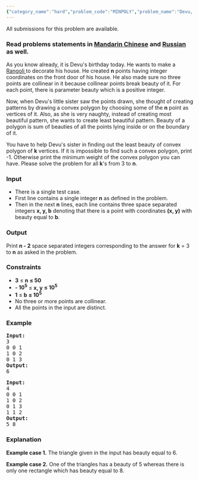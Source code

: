 ```yaml
---
{"category_name":"hard","problem_code":"MINPOLY","problem_name":"Devu, his sister and Rangoli","languages_supported":{"0":"ADA","1":"ASM","2":"BASH","3":"BF","4":"C","5":"C99 strict","6":"CAML","7":"CLOJ","8":"CLPS","9":"CPP 4.3.2","10":"CPP 4.9.2","11":"CPP14","12":"CS2","13":"D","14":"ERL","15":"FORT","16":"FS","17":"GO","18":"HASK","19":"ICK","20":"ICON","21":"JAVA","22":"JS","23":"LISP clisp","24":"LISP sbcl","25":"LUA","26":"NEM","27":"NICE","28":"NODEJS","29":"PAS fpc","30":"PAS gpc","31":"PERL","32":"PERL6","33":"PHP","34":"PIKE","35":"PRLG","36":"PYPY","37":"PYTH","38":"PYTH 3.4","39":"RUBY","40":"SCALA","41":"SCM chicken","42":"SCM guile","43":"SCM qobi","44":"ST","45":"TCL","46":"TEXT","47":"WSPC"},"max_timelimit":5,"source_sizelimit":50000,"problem_author":"admin2","problem_tester":null,"date_added":"21-05-2015","tags":{"0":"admin2","1":"cook58","2":"geometry","3":"hard"},"editorial_url":"http://discuss.codechef.com/problems/MINPOLY","time":{"view_start_date":1432492200,"submit_start_date":1432492200,"visible_start_date":1432492200,"end_date":1735669800},"layout":"problem"}
---
```

<span class="solution-visible-txt">All submissions for this problem are available.</span><h3> Read problems statements in <a target="_blank" href="http://www.codechef.com/download/translated/COOK58/mandarin/MINPOLY.pdf">Mandarin Chinese</a> and <a target="_blank" href="http://www.codechef.com/download/translated/COOK58/russian/MINPOLY.pdf">Russian</a> as well.</h3>



<p>
As you know already, it is Devu's birthday today. He wants to make a <a href="http://en.wikipedia.org/wiki/Rangoli"> Rangoli </a> to decorate his house. He created <b>n</b> points having integer coordinates on the front door of his house. He also made sure no three points are collinear in it because collinear points break beauty of it. For each point, there is parameter beauty which is a positive integer. 
</p>

<p>
Now, when Devu's little sister saw the points drawn, she thought of creating patterns by drawing a convex polygon by choosing some of the <b>n</b> point as vertices of it. Also, as she is very naughty, instead of creating most beautiful pattern, she wants to create least beautiful pattern. Beauty of a polygon is sum of beauties of all the points lying inside or on the boundary of it.
</p>

<p>
You have to help Devu's sister in finding out the least beauty of convex polygon of <b>k</b> vertices. If it is impossible to find such a convex polygon, print -1. Otherwise print the minimum weight of the convex polygon you can have. Please solve the problem for all <b>k</b>'s from 3 to <b>n</b>.
</p>

<h3>Input</h3>
<ul>
<li>There is a single test case.</li>
<li>First line contains a single integer <b>n</b> as defined in the problem.</li>
<li>Then in the next <b>n</b> lines, each line contains three space separated integers <b>x, y, b</b> denoting that there is a point
 with coordinates <b>(x, y)</b> with beauty equal to <b>b</b>. </li>
</ul>

<h3>Output</h3>
<p>Print <b>n - 2</b> space separated integers corresponding to the answer for <b>k</b> = 3 to <b>n</b> as asked in the problem. </p>

<h3>Constraints</h3>
<ul>
<li><b>3</b> ≤ <b>n</b> <b> ≤ 50</b></li>
<li><b>- 10<sup>5</sup></b> ≤ <b>x, y</b> <b> ≤ 10<sup>5</sup></b></li>
<li><b>1</b> ≤ <b>b</b> <b> ≤ 10<sup>5</sup></b></li>
<li>No three or more points are collinear.</li>
<li>All the points in the input are distinct.</li>
</ul>

<h3>Example</h3>
<pre><b>Input:</b>
3
0 0 1
1 0 2
0 1 3
<b>Output:</b>
6
</pre>

<pre><b>Input:</b>
4
0 0 1
1 0 2
0 1 3
1 1 2
<b>Output:</b>
5 8
</pre>

<h3>Explanation</h3>
<p><b>Example case 1.</b> The triangle given in the input has beauty equal to 6.</p>
<p><b>Example case 2.</b> One of the triangles has a beauty of 5 whereas there is only one rectangle which has beauty equal to 8.</p>